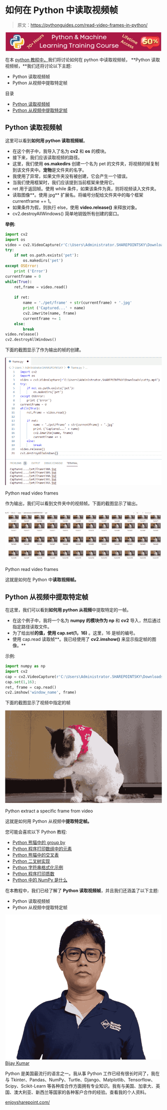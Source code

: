 # 如何在 Python 中读取视频帧

> 原文：<https://pythonguides.com/read-video-frames-in-python/>

[![Python & Machine Learning training courses](img/49ec9c6da89a04c9f45bab643f8c765c.png)](https://sharepointsky.teachable.com/p/python-and-machine-learning-training-course)

在本 [python 教程中，](https://pythonguides.com/python-hello-world-program/)我们将讨论如何在 python 中读取视频帧， **Python 读取视频帧，**我们还将讨论以下主题:

*   Python 读取视频帧
*   Python 从视频中提取特定帧

目录

[](#)

*   [Python 读取视频帧](#Python_read_video_frames "Python read video frames")
*   [Python 从视频中提取特定帧](#Python_extract_a_specific_frame_from_video "Python extract a specific frame from video")

## Python 读取视频帧

这里可以看到**如何用 python 读取视频帧**。

*   在这个例子中，我导入了名为 **cv2** 和 **os** 的模块。
*   接下来，我们应该读取视频的路径。
*   这里，我们使用 **os.makedirs** 创建一个名为 pet 的文件夹，将视频的帧复制到该文件夹中。**宠物**是文件夹的名字。
*   我使用了异常，如果文件夹没有被创建，它会产生一个错误。
*   当我们使用框架时，我们应该提到当前框架来使用它。
*   ret 用于返回帧。使用 while 条件，如果该条件为真，则将视频读入文件夹。
*   读取图像**。使用 jpg** 扩展名。将编号分配给文件夹中的每个框架 currentframe += 1。
*   如果条件为假，则执行 else，使用 **video.release()** 来释放对象。
*   cv2.destroyAllWindows() 简单地销毁所有创建的窗口。

**举例:**

```py
import cv2 
import os 
video = cv2.VideoCapture(r'C:\Users\Administrator.SHAREPOINTSKY\Downloads\catty.mp4') 
try:  
	if not os.path.exists('pet'): 
		os.makedirs('pet') 
except OSError: 
	print ('Error') 
currentframe = 0
while(True): 
	ret,frame = video.read() 

	if ret: 
		name = './pet/frame' + str(currentframe) + '.jpg'
		print ('Captured...' + name) 
		cv2.imwrite(name, frame) 
		currentframe += 1
	else: 
		break
video.release() 
cv2.destroyAllWindows()
```

下面的截图显示了作为输出的帧的创建。

![Python read video frames](img/3f1652cb642bed36a7ac838eabc5f16e.png "Python read video frames 2")

Python read video frames

作为输出，我们可以看到文件夹中的视频帧。下面的截图显示了输出。

![Python read video frames](img/5418d128cf401e230a97b9a158843f33.png "Python read video frames 3")

Python read video frames

这就是如何在 Python 中**读取视频帧。**

## Python 从视频中提取特定帧

在这里，我们可以看到**如何用 python 从视频**中提取特定的一帧。

*   在这个例子中，我将一个名为 **numpy 的模块作为 np** 和 **cv2** 导入，然后通过指定路径读取文件。
*   为了给出帧**的值，使用 cap.set(1，16)** 。这里，16 是帧的编号。
*   使用 cap.read 读取帧**。我已经使用了 **cv2.imshow()** 来显示指定帧的图像。**

示例:

```py
import numpy as np
import cv2
cap = cv2.VideoCapture(r'C:\Users\Administrator.SHAREPOINTSKY\Downloads\catty.mp4')
cap.set(1,16);
ret, frame = cap.read() 
cv2.imshow('window_name', frame) 
```

下面的截图显示了视频中指定的帧

![Python extract a specific frame from video](img/0d17638ac60ae4a20a9627feea781909.png "Python extract a specific frame from video")

Python extract a specific frame from video

这就是如何用 Python 从视频中**提取特定帧。**

您可能会喜欢以下 Python 教程:

*   [Python 熊猫中的 group by](https://pythonguides.com/groupby-in-python-pandas/)
*   [Python 程序打印数组中的元素](https://pythonguides.com/python-program-to-print-element-in-an-array/)
*   [Python 熊猫中的交叉表](https://pythonguides.com/crosstab-in-python-pandas/)
*   [Python 二叉树实现](https://pythonguides.com/python-binary-tree/)
*   [Python 字符串格式化示例](https://pythonguides.com/python-string-formatting/)
*   [Python 程序打印质数](https://pythonguides.com/python-program-to-print-prime-numbers/)
*   [Python 中的 NumPy 是什么](https://pythonguides.com/numpy/)

在本教程中，我们已经了解了 **Python 读取视频帧**，并且我们还涵盖了以下主题:

*   Python 读取视频帧
*   Python 从视频中提取特定帧

![Bijay Kumar MVP](img/9cb1c9117bcc4bbbaba71db8d37d76ef.png "Bijay Kumar MVP")[Bijay Kumar](https://pythonguides.com/author/fewlines4biju/)

Python 是美国最流行的语言之一。我从事 Python 工作已经有很长时间了，我在与 Tkinter、Pandas、NumPy、Turtle、Django、Matplotlib、Tensorflow、Scipy、Scikit-Learn 等各种库合作方面拥有专业知识。我有与美国、加拿大、英国、澳大利亚、新西兰等国家的各种客户合作的经验。查看我的个人资料。

[enjoysharepoint.com/](https://enjoysharepoint.com/)[](https://www.facebook.com/fewlines4biju "Facebook")[](https://www.linkedin.com/in/fewlines4biju/ "Linkedin")[](https://twitter.com/fewlines4biju "Twitter")
